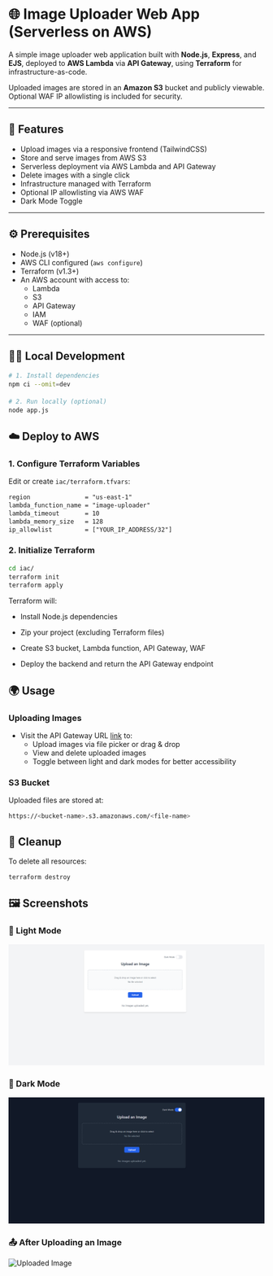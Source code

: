 # 🌐 Image Uploader Web App (Serverless on AWS)

A simple image uploader web application built with **Node.js**, **Express**, and **EJS**, deployed to **AWS Lambda** via **API Gateway**, using **Terraform** for infrastructure-as-code.

Uploaded images are stored in an **Amazon S3** bucket and publicly viewable. Optional WAF IP allowlisting is included for security.

---

## 🚀 Features

- Upload images via a responsive frontend (TailwindCSS)
- Store and serve images from AWS S3
- Serverless deployment via AWS Lambda and API Gateway
- Delete images with a single click
- Infrastructure managed with Terraform
- Optional IP allowlisting via AWS WAF
- Dark Mode Toggle

---
## ⚙️ Prerequisites

- Node.js (v18+)
- AWS CLI configured (`aws configure`)
- Terraform (v1.3+)
- An AWS account with access to:
  - Lambda
  - S3
  - API Gateway
  - IAM
  - WAF (optional)

---

## 🧑‍💻 Local Development

```bash
# 1. Install dependencies
npm ci --omit=dev

# 2. Run locally (optional)
node app.js
```

## ☁️ Deploy to AWS

### 1. Configure Terraform Variables

Edit or create `iac/terraform.tfvars`:

```hcl
region               = "us-east-1"
lambda_function_name = "image-uploader"
lambda_timeout       = 10
lambda_memory_size   = 128
ip_allowlist         = ["YOUR_IP_ADDRESS/32"]
```
### 2. Initialize Terraform
```bash
cd iac/
terraform init
terraform apply
```
Terraform will:

- Install Node.js dependencies

- Zip your project (excluding Terraform files)

- Create S3 bucket, Lambda function, API Gateway, WAF

- Deploy the backend and return the API Gateway endpoint

## 🌍 Usage

### Uploading Images

- Visit the API Gateway URL [link](https://b0ixlzmenh.execute-api.eu-central-1.amazonaws.com/prod) to:
  - Upload images via file picker or drag & drop
  - View and delete uploaded images
  - Toggle between light and dark modes for better accessibility

### S3 Bucket
Uploaded files are stored at:
```bash
https://<bucket-name>.s3.amazonaws.com/<file-name>
```

## 🧹 Cleanup
To delete all resources:
```bash
terraform destroy
```
## 🖼️ Screenshots

### 🔆 Light Mode
![Light Mode](static/screenshots/light-mode.png)

### 🌙 Dark Mode
![Dark Mode](static/screenshots/dark-mode.png)

### 📤 After Uploading an Image
![Uploaded Image](static/screenshots/uploaded-image.png)
